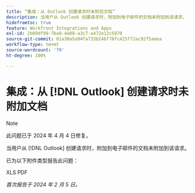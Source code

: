 ```yaml
---
title: “集成：从 Outlook 创建请求时未附加文档”
description: 当用户从 Outlook 创建请求时，附加到电子邮件的文档未附加到该请求。
hidefromtoc: true
feature: Workfront Integrations and Apps
exl-id: 2b09df99-7ba0-4e08-a3c7-a472e12c5970
source-git-commit: 01a30a5a94fa733b24bf78fc425f72ac92f5aeea
workflow-type: tm+mt
source-wordcount: '79'
ht-degree: 100%

---
```


# 集成：从 [!DNL Outlook] 创建请求时未附加文档

>[!NOTE]
>
>此问题已于 2024 年 4 月 4 日修复。

当用户从 [!DNL Outlook] 创建请求时，附加到电子邮件的文档未附加到该请求。

已为以下附件类型报告此问题：

XLS
PDF

_首次报告于 2024 年 2 月 5 日。_
